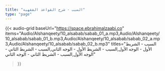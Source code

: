 ```yaml
---
title: "السبب - شرح القواعد الفقهية"
type: "page"
---
```


{{< audio-grid 
  baseUrl="https://space.ebrahimalzaabi.co"
  items="Audio/Alshanqeety/10_alsabab/sabab_01_a.mp3,Audio/Alshanqeety/10_alsabab/sabab_01_b.mp3,Audio/Alshanqeety/10_alsabab/sabab_02_a.mp3,Audio/Alshanqeety/10_alsabab/sabab_02_b.mp3"
  titles="السبب - الشريط الأول - الوجه الأول,السبب - الشريط الأول - الوجه الثاني,السبب - الشريط الثاني - الوجه الأول,السبب - الشريط الثاني - الوجه الثاني"
>}} 
